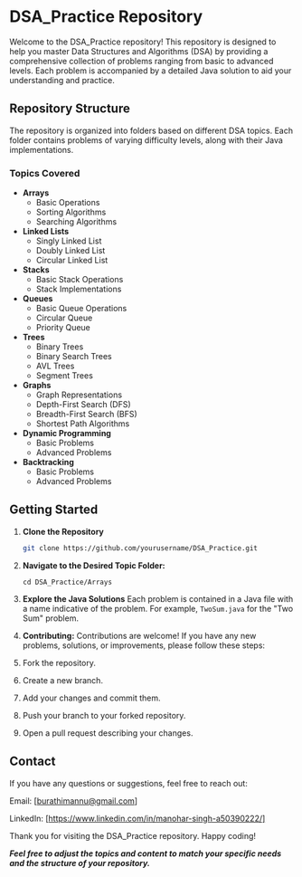 # DSA_Practice Repository

Welcome to the DSA_Practice repository! This repository is designed to help you master Data Structures and Algorithms (DSA) by providing a comprehensive collection of problems ranging from basic to advanced levels. Each problem is accompanied by a detailed Java solution to aid your understanding and practice.

## Repository Structure

The repository is organized into folders based on different DSA topics. Each folder contains problems of varying difficulty levels, along with their Java implementations.

### Topics Covered
- **Arrays**
  - Basic Operations
  - Sorting Algorithms
  - Searching Algorithms
- **Linked Lists**
  - Singly Linked List
  - Doubly Linked List
  - Circular Linked List
- **Stacks**
  - Basic Stack Operations
  - Stack Implementations
- **Queues**
  - Basic Queue Operations
  - Circular Queue
  - Priority Queue
- **Trees**
  - Binary Trees
  - Binary Search Trees
  - AVL Trees
  - Segment Trees
- **Graphs**
  - Graph Representations
  - Depth-First Search (DFS)
  - Breadth-First Search (BFS)
  - Shortest Path Algorithms
- **Dynamic Programming**
  - Basic Problems
  - Advanced Problems
- **Backtracking**
  - Basic Problems
  - Advanced Problems

## Getting Started

1. **Clone the Repository**
   ```bash
   git clone https://github.com/yourusername/DSA_Practice.git

2. **Navigate to the Desired Topic Folder:**
   
   ```cd DSA_Practice/Arrays```

   
3. **Explore the Java Solutions**
   Each problem is contained in a Java file with a name indicative of the problem. For example, ```TwoSum.java``` for the "Two Sum" problem.

   
4. **Contributing:**
Contributions are welcome! If you have any new problems, solutions, or improvements, please follow these steps:

 1. Fork the repository.
 2. Create a new branch.
 3. Add your changes and commit them.
 4. Push your branch to your forked repository.
 5. Open a pull request describing your changes.

## Contact
If you have any questions or suggestions, feel free to reach out:

Email: [burathimannu@gmail.com]

LinkedIn: [https://www.linkedin.com/in/manohar-singh-a50390222/]

Thank you for visiting the DSA_Practice repository. Happy coding!

***Feel free to adjust the topics and content to match your specific needs and the structure of your repository.***

